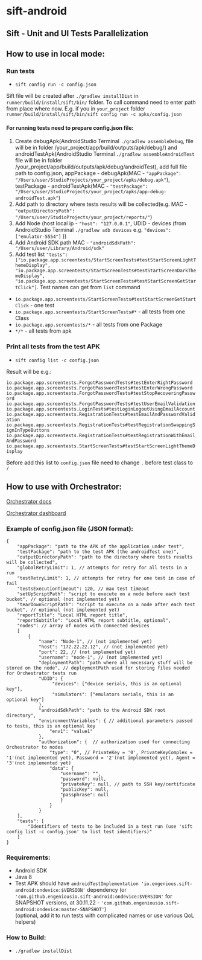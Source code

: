 # sift-android


## Sift - Unit and UI Tests Parallelization

## How to use in local mode:
### Run tests
- `sift config run -c config.json`

Sift file will be created after `./gradlew installDist` in `runner/build/install/sift/bin/` folder. To call command need to enter path from place where now. E.g. if you in `your_project` folder `runner/build/install/sift/bin/sift config run -c apks/config.json`

#### For running tests need to prepare config.json file:
1. Create debugApk(AndroidStudio Terminal `./gradlew assembleDebug`, file will be in folder /your_project/app/build/outputs/apk/debug/) and androidTestApk(AndroidStudio Terminal `./gradlew assembleAndroidTest` file will be in folder /your_project/app/build/outputs/apk/debug/androidTest), add full file path to config.json, appPackage - debugApk(MAC - `"appPackage": "/Users/user/StudioProjects/your_project/apks/debug.apk"`), testPackage - androidTestApk(MAC - `"testPackage": "/Users/user/StudioProjects/your_project/apks/app-debug-androidTest.apk"`)
2. Add path to directory where tests results will be collected(e.g. MAC - `"outputDirectoryPath": "/Users/user/StudioProjects/your_project/reports/"`)
3. Add Node (host local ip - `"host": "127.0.0.1"`, UDID - devices (from AndroidStudio Terminal `./gradlew adb devices` e.g. `"devices": ["emulator-5554"]` ))
4. Add Android SDK path MAC - `"androidSdkPath": "/Users/user/Library/Android/sdk"`
5. Add test list `"tests": ["io.package.app.screentests/StartScreenTests#testStartScreenLightThemeDisplay", "io.package.app.screentests/StartScreenTests#testStartScreenDarkThemeDisplay", "io.package.app.screentests/StartScreenTests#testStartScreenGetStartClick"]`. Test names can get from `list` command

- `io.package.app.screentests/StartScreenTests#testStartScreenGetStartClick` - one test
- `io.package.app.screentests/StartScreenTests#*` - all tests from one Class
- `io.package.app.screentests/*` - all tests from one Package
- `*/*` - all tests from apk

### Print all tests from the test APK
- `sift config list -c config.json`

Result will be e.g.:

`io.package.app.screentests.ForgotPasswordTests#testEnterRightPassword
io.package.app.screentests.ForgotPasswordTests#testEnterWrongPassword
io.package.app.screentests.ForgotPasswordTests#testStopRecoveringPassword
io.package.app.screentests.ForgotPasswordTests#testUserEmailValidation
io.package.app.screentests.LoginTests#testLoginLogoutUsingEmailAccount
io.package.app.screentests.RegistrationTests#testEmailAndPasswordValidation
io.package.app.screentests.RegistrationTests#testRegistrationSwappingSignInTypeButtons
io.package.app.screentests.RegistrationTests#testRegistrationWithEmailAndPassword
io.package.app.screentests.StartScreenTests#testStartScreenLightThemeDisplay`

Before add this list to `config.json` file need to change `.` before test class to `/`

## How to use with Orchestrator:
[Orchestrator docs](https://orchestrator.engenious.io/docs)

[Orchestrator dashboard](https://dashboard.orchestrator.engenious.io/)

### Example of **config.json** file (JSON format):

```JSON5
{
    "appPackage": "path to the APK of the application under test",
    "testPackage": "path to the test APK (the androidTest one)",
    "outputDirectoryPath": "path to the directory where tests results will be collected",
    "globalRetryLimit": 1, // attempts for retry for all tests in a run
    "testRetryLimit": 1, // attempts for retry for one test in case of fail
    "testsExecutionTimeout": 120, // max test timeout
    "setUpScriptPath": "script to execute on a node before each test bucket", // optional (not implemented yet)
    "tearDownScriptPath": "script to execute on a node after each test bucket", // optional (not implemented yet)
    "reportTitle": "Local HTML report title",
    "reportSubtitle": "Local HTML report subtitle, optional",
    "nodes": // array of nodes with connected devices
    [
        {
            "name": "Node-1", // (not implemented yet)
            "host": "172.22.22.12", // (not implemented yet)
            "port": 22, // (not implemented yet)
            "username": "node-1", // (not implemented yet)
            "deploymentPath": "path where all necessary stuff will be stored on the node", // deploymentPath used for storing files needed for Orchestrator tests run
            "UDID": {
                 "devices": ["device serials, this is an optional key"],
                 "simulators": ["emulators serials, this is an optional key"]
            },
            "androidSdkPath": "path to the Android SDK root directory",
            "environmentVariables": { // additional parameters passed to tests, this is an optional key
                "env1": "value1"
            },
            "authorization": {  // authorization used for connecting Orchestrator to nodes
                "type": "0", // PrivateKey = '0', PrivateKeyComplex = '1'(not implemented yet), Password = '2'(not implemented yet), Agent = '3'(not implemented yet)
                "data": {
                    "username": "",
                    "password": null,
                    "privateKey": null, // path to SSH key/certificate
                    "publicKey": null,
                    "passphrase": null
                    }
                }
            }
    ],
    "tests": [
        "Identifiers of tests to be included in a test run (use 'sift config list -c config.json' to list test identifiers)"
    ]
}

```

### Requirements:
 - Android SDK
 - Java 8
 - Test APK should have `androidTestImplementation 'io.engenious.sift-android:ondevice:$VERSION'` dependency
   (or `'com.github.engeniousio.sift-android:ondevice:$VERSION'` for SNAPSHOT versions, at 30.11.22 - `'com.github.engeniousio.sift-android:ondevice:master-SNAPSHOT'`)
  <br/>(optional, add it to run tests with complicated names or use various QoL helpers)

### How to Build:
- `./gradlew installDist`
